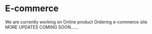 # E-commerce

We are currently working on Online product Ordering e-commerce site 
MORE UPDATES COMING SOON......
